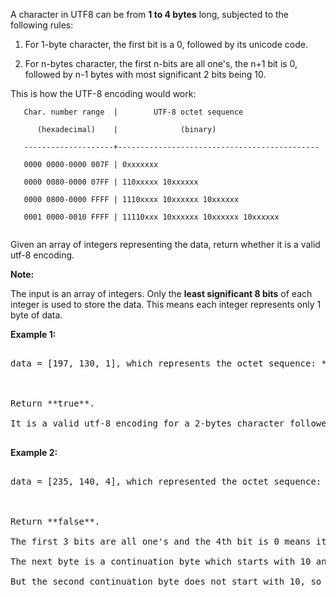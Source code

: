 
A character in UTF8 can be from **1 to 4 bytes** long, subjected to the following rules:

1. For 1-byte character, the first bit is a 0, followed by its unicode code.
1. For n-bytes character, the first n-bits are all one's, the n+1 bit is 0, followed by n-1 bytes with most significant 2 bits being 10.

This is how the UTF-8 encoding would work:

```
   Char. number range  |        UTF-8 octet sequence
      (hexadecimal)    |              (binary)
   --------------------+---------------------------------------------
   0000 0000-0000 007F | 0xxxxxxx
   0000 0080-0000 07FF | 110xxxxx 10xxxxxx
   0000 0800-0000 FFFF | 1110xxxx 10xxxxxx 10xxxxxx
   0001 0000-0010 FFFF | 11110xxx 10xxxxxx 10xxxxxx 10xxxxxx

```


Given an array of integers representing the data, return whether it is a valid utf-8 encoding.



**Note:**<br />
The input is an array of integers. Only the **least significant 8 bits** of each integer is used to store the data. This means each integer represents only 1 byte of data.



**Example 1:**
<pre>
data = [197, 130, 1], which represents the octet sequence: **11000101 10000010 00000001**.

Return **true**.
It is a valid utf-8 encoding for a 2-bytes character followed by a 1-byte character.
</pre>



**Example 2:**
<pre>
data = [235, 140, 4], which represented the octet sequence: **11101011 10001100 00000100**.

Return **false**.
The first 3 bits are all one's and the 4th bit is 0 means it is a 3-bytes character.
The next byte is a continuation byte which starts with 10 and that's correct.
But the second continuation byte does not start with 10, so it is invalid.
</pre>

